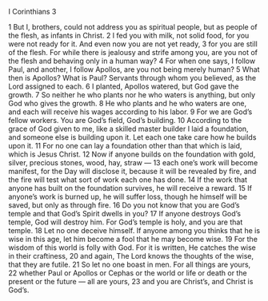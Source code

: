 I Corinthians 3

1	But I, brothers, could not address you as spiritual people, but as people of the flesh, as infants in Christ.
2	I fed you with milk, not solid food, for you were not ready for it. And even now you are not yet ready,
3	for you are still of the flesh. For while there is jealousy and strife among you, are you not of the flesh and behaving only in a human way?
4	For when one says, I follow Paul, and another, I follow Apollos, are you not being merely human?
5	What then is Apollos? What is Paul? Servants through whom you believed, as the Lord assigned to each.
6	I planted, Apollos watered, but God gave the growth.
7	So neither he who plants nor he who waters is anything, but only God who gives the growth.
8	He who plants and he who waters are one, and each will receive his wages according to his labor.
9	For we are God’s fellow workers. You are God’s field, God’s building.
10	According to the grace of God given to me, like a skilled master builder I laid a foundation, and someone else is building upon it. Let each one take care how he builds upon it.
11	For no one can lay a foundation other than that which is laid, which is Jesus Christ.
12	Now if anyone builds on the foundation with gold, silver, precious stones, wood, hay, straw —
13	each one’s work will become manifest, for the Day will disclose it, because it will be revealed by fire, and the fire will test what sort of work each one has done.
14	If the work that anyone has built on the foundation survives, he will receive a reward.
15	If anyone’s work is burned up, he will suffer loss, though he himself will be saved, but only as through fire.
16	Do you not know that you are God’s temple and that God’s Spirit dwells in you?
17	If anyone destroys God’s temple, God will destroy him. For God’s temple is holy, and you are that temple.
18	Let no one deceive himself. If anyone among you thinks that he is wise in this age, let him become a fool that he may become wise.
19	For the wisdom of this world is folly with God. For it is written, He catches the wise in their craftiness,
20	and again, The Lord knows the thoughts of the wise, that they are futile.
21	So let no one boast in men. For all things are yours,
22	whether Paul or Apollos or Cephas or the world or life or death or the present or the future — all are yours,
23	and you are Christ’s, and Christ is God’s.


